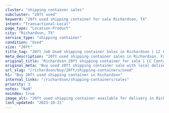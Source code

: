 ```yaml
---
cluster: "shipping container sales"
subcluster: "20ft used"
keyword: "20ft used shipping container for sale Richardson, TX"
intent: "Transactional-Local"
page_type: "Location-Product"
city: "Richardson, TX"
service_type: "shipping container"
condition: "Used"
size: "20ft"
title_tag: "20ft Jo6 Used shipping container Sales in Richardson | LC Container"
meta_description: "20ft used shipping container sales in Richardson. Fast delivery, competitive pricing. Serving shipping containers area. Quote ID: FVR. Call (214) 524-4168 for your free quote today."
original_title: "Richardson 20ft shipping container for sale | LC Container"
original_meta: "Buy used 20ft shipping container sale with local delivery in Richardson, TX. LC Container — local Since 2003. Request a fast quote today."
url_slug: "/richardson/buy/20ft/shipping-containers/used"
h1: "Buy 20ft used shipping container in Richardson"
internal_links: "/richardson/shipping-containers/sales"
priority: 3
notes: "NaN"
noindex: true
image_alt: "20ft used shipping container available for delivery in Richardson"
last_updated: "2025-10-21"
---
```


<!-- TODO: Add unique city/inventory copy, images, and internal links here. -->
